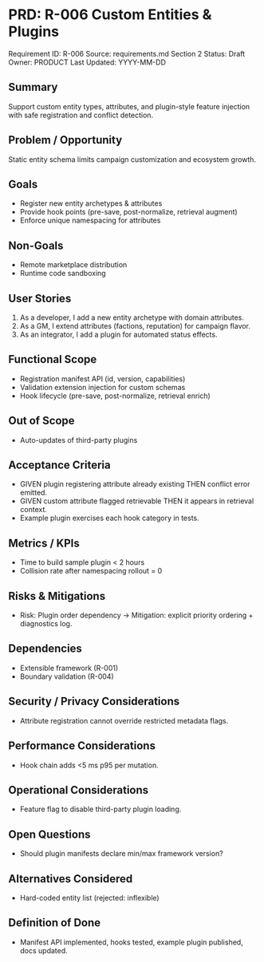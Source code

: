 # PRD: R-006 Custom Entities & Plugins

Requirement ID: R-006
Source: requirements.md Section 2
Status: Draft
Owner: PRODUCT
Last Updated: YYYY-MM-DD

## Summary

Support custom entity types, attributes, and plugin-style feature injection with safe registration and conflict detection.

## Problem / Opportunity

Static entity schema limits campaign customization and ecosystem growth.

## Goals

- Register new entity archetypes & attributes
- Provide hook points (pre-save, post-normalize, retrieval augment)
- Enforce unique namespacing for attributes

## Non-Goals

- Remote marketplace distribution
- Runtime code sandboxing

## User Stories

1. As a developer, I add a new entity archetype with domain attributes.
2. As a GM, I extend attributes (factions, reputation) for campaign flavor.
3. As an integrator, I add a plugin for automated status effects.

## Functional Scope

- Registration manifest API (id, version, capabilities)
- Validation extension injection for custom schemas
- Hook lifecycle (pre-save, post-normalize, retrieval enrich)

## Out of Scope

- Auto-updates of third-party plugins

## Acceptance Criteria

- GIVEN plugin registering attribute already existing THEN conflict error emitted.
- GIVEN custom attribute flagged retrievable THEN it appears in retrieval context.
- Example plugin exercises each hook category in tests.

## Metrics / KPIs

- Time to build sample plugin < 2 hours
- Collision rate after namespacing rollout = 0

## Risks & Mitigations

- Risk: Plugin order dependency → Mitigation: explicit priority ordering + diagnostics log.

## Dependencies

- Extensible framework (R-001)
- Boundary validation (R-004)

## Security / Privacy Considerations

- Attribute registration cannot override restricted metadata flags.

## Performance Considerations

- Hook chain adds <5 ms p95 per mutation.

## Operational Considerations

- Feature flag to disable third-party plugin loading.

## Open Questions

- Should plugin manifests declare min/max framework version?

## Alternatives Considered

- Hard-coded entity list (rejected: inflexible)

## Definition of Done

- Manifest API implemented, hooks tested, example plugin published, docs updated.
